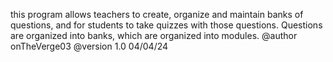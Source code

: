 this program allows teachers to create, organize and maintain banks
of questions, and for students to take quizzes with those questions.
Questions are organized into banks, which are organized into modules.
@author onTheVerge03
@version 1.0 04/04/24
